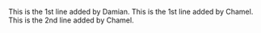 This is the 1st line added by Damian.
This is the 1st line added by Chamel.
This is the 2nd line added by Chamel.


